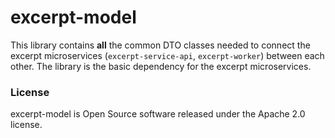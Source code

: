 # excerpt-model

This library contains **all** the common DTO classes needed to connect the excerpt microservices (`excerpt-service-api`, `excerpt-worker`) between each other. The library is the basic dependency for the excerpt microservices.

### License
excerpt-model is Open Source software released under the Apache 2.0 license.